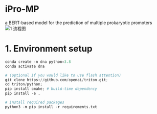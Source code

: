 # iPro-MP
a BERT-based model for the prediction of multiple prokaryotic promoters
![1 流程图](https://github.com/user-attachments/assets/dbb3d177-73d2-4e08-a87c-c65aab79e96c)
# 1. Environment setup
```python
conda create -n dna python=3.8
conda activate dna

# (optional if you would like to use flash attention)
git clone https://github.com/openai/triton.git;
cd triton/python;
pip install cmake; # build-time dependency
pip install -e .

# install required packages
python3 -m pip install -r requirements.txt
```
